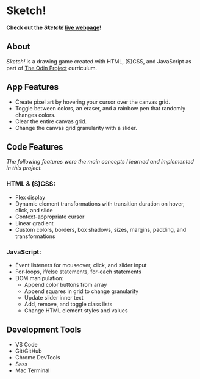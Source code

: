 # Sketch!
**Check out the *Sketch!* [live webpage](https://olkone.github.io/sketch/)!**

## About
*Sketch!* is a drawing game created with HTML, (S)CSS, and JavaScript as part of [The Odin Project](https://www.theodinproject.com/) curriculum.

## App Features
* Create pixel art by hovering your cursor over the canvas grid.
* Toggle between colors, an eraser, and a rainbow pen that randomly changes colors.
* Clear the entire canvas grid.
* Change the canvas grid granularity with a slider.


## Code Features
*The following features were the main concepts I learned and implemented in this project.*

### HTML & (S)CSS:

* Flex display
* Dynamic element transformations with transition duration on hover, click, and slide
* Context-appropriate cursor
* Linear gradient
* Custom colors, borders, box shadows, sizes, margins, padding, and transformations

### JavaScript:
* Event listeners for mouseover, click, and slider input
* For-loops, if/else statements, for-each statements
* DOM manipulation:
    * Append color buttons from array
    * Append squares in grid to change granularity
    * Update slider inner text
    * Add, remove, and toggle class lists
    * Change HTML element styles and values

## Development Tools
* VS Code
* Git/GitHub
* Chrome DevTools
* Sass
* Mac Terminal